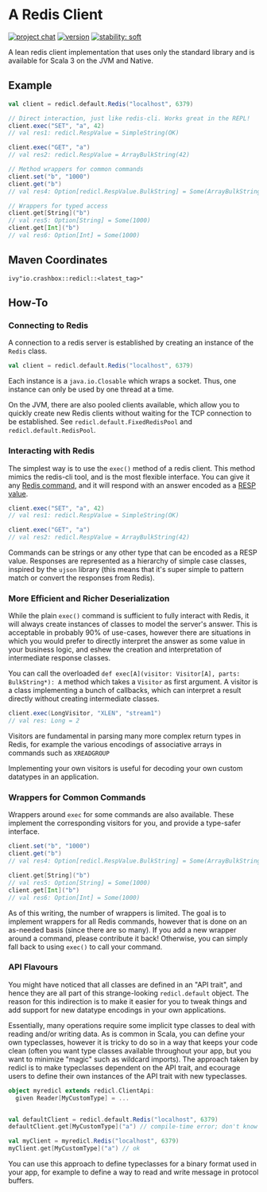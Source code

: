 # A Redis Client

[![project chat](https://img.shields.io/badge/zulip-join_chat-brightgreen.svg)](https://crashbox.zulipchat.com/#narrow/stream/353961-redicl)
[![version](https://img.shields.io/maven-central/v/io.crashbox/redicl_3)](https://search.maven.org/artifact/io.crashbox/redicl_3/)
[![stability: soft](https://img.shields.io/badge/stability-soft-white)](https://www.crashbox.io/stability.html)

A lean redis client implementation that uses only the standard library and is
available for Scala 3 on the JVM and Native.

## Example

```scala
val client = redicl.default.Redis("localhost", 6379)

// Direct interaction, just like redis-cli. Works great in the REPL!
client.exec("SET", "a", 42)
// val res1: redicl.RespValue = SimpleString(OK)

client.exec("GET", "a")
// val res2: redicl.RespValue = ArrayBulkString(42)

// Method wrappers for common commands
client.set("b", "1000")
client.get("b")
// val res4: Option[redicl.RespValue.BulkString] = Some(ArrayBulkString(1000))

// Wrappers for typed access
client.get[String]("b")
// val res5: Option[String] = Some(1000)
client.get[Int]("b")
// val res6: Option[Int] = Some(1000)
```

## Maven Coordinates

```ivy"io.crashbox::redicl::<latest_tag>"```

## How-To

### Connecting to Redis

A connection to a redis server is established by creating an instance of the
`Redis` class.

```scala
val client = redicl.default.Redis("localhost", 6379)
```

Each instance is a `java.io.Closable` which wraps a socket. Thus, one instance
can only be used by one thread at a time.

On the JVM, there are also pooled clients available, which allow you to quickly
create new Redis clients without waiting for the TCP connection to be
established. See `redicl.default.FixedRedisPool` and `redicl.default.RedisPool`.

### Interacting with Redis

The simplest way is to use the `exec()` method of a redis client. This method
mimics the redis-cli tool, and is the most flexible interface. You can give it
any [Redis command](https://redis.io/commands/), and it will respond with an
answer encoded as a [RESP
value](https://redis.io/docs/reference/protocol-spec/).

```scala
client.exec("SET", "a", 42)
// val res1: redicl.RespValue = SimpleString(OK)

client.exec("GET", "a")
// val res2: redicl.RespValue = ArrayBulkString(42)
```

Commands can be strings or any other type that can be encoded as a RESP value.
Responses are represented as a hierarchy of simple case classes, inspired by the
`ujson` library (this means that it's super simple to pattern match or convert
the responses from Redis).

### More Efficient and Richer Deserialization

While the plain `exec()` command is sufficient to fully interact with Redis, it
will always create instances of classes to model the server's answer. This is
acceptable in probably 90% of use-cases, however there are situations in which
you would prefer to directly interpret the answer as some value in your business
logic, and eshew the creation and interpretation of intermediate response
classes.

You can call the overloaded `def exec[A](visitor: Visitor[A], parts:
BulkString*): A` method which takes a `Visitor` as first argument. A visitor is
a class implementing a bunch of callbacks, which can interpret a result directly
without creating intermediate classes.

```scala
client.exec(LongVisitor, "XLEN", "stream1")
// val res: Long = 2
```

Visitors are fundamental in parsing many more complex return types in Redis, for
example the various encodings of associative arrays in commands such as
`XREADGROUP`

Implementing your own visitors is useful for decoding your own custom datatypes
in an application.

### Wrappers for Common Commands

Wrappers around `exec` for some commands are also available. These implement the
corresponding visitors for you, and provide a type-safer interface.

```scala
client.set("b", "1000")
client.get("b")
// val res4: Option[redicl.RespValue.BulkString] = Some(ArrayBulkString(1000))

client.get[String]("b")
// val res5: Option[String] = Some(1000)
client.get[Int]("b")
// val res6: Option[Int] = Some(1000)
```

As of this writing, the number of wrappers is limited. The goal is to implement
wrappers for all Redis commands, however that is done on an as-needed basis
(since there are so many). If you add a new wrapper around a command, please
contribute it back! Otherwise, you can simply fall back to using `exec()` to
call your command.

### API Flavours

You might have noticed that all classes are defined in an "API trait", and hence
they are all part of this strange-looking `redicl.default` object. The reason
for this indirection is to make it easier for you to tweak things and add
support for new datatype encodings in your own applications.

Essentially, many operations require some implicit type classes to deal with
reading and/or writing data. As is common in Scala, you can define your own
typeclasses, however it is tricky to do so in a way that keeps your code clean
(often you want type classes available throughout your app, but you want to
minimize "magic" such as wildcard imports). The approach taken by redicl is to
make typeclasses dependent on the API trait, and ecourage users to define their
own instances of the API trait with new typeclasses.

```scala
object myredicl extends redicl.ClientApi:
  given Reader[MyCustomType] = ...


val defaultClient = redicl.default.Redis("localhost", 6379)
defaultClient.get[MyCustomType]("a") // compile-time error; don't know how to read a MyCustomType

val myClient = myredicl.Redis("localhost", 6379)
myClient.get[MyCustomType]("a") // ok
```

You can use this approach to define typeclasses for a binary format used in your
app, for example to define a way to read and write message in protocol buffers.
